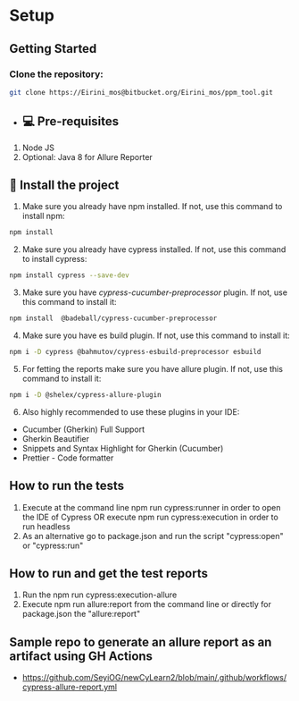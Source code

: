 # Setup

## Getting Started

### Clone the repository:

```sh
git clone https://Eirini_mos@bitbucket.org/Eirini_mos/ppm_tool.git
```


- ## 💻 Pre-requisites

1. Node JS
2. Optional: Java 8 for Allure Reporter

## 🚀 Install the project

1. Make sure you already have npm installed. If not, use this command to install npm:

```sh
npm install
```

2. Make sure you already have cypress installed. If not, use this command to install cypress:

```sh
npm install cypress --save-dev
```

3. Make sure you have _cypress-cucumber-preprocessor_ plugin. If not, use this command to install it:

```sh
npm install  @badeball/cypress-cucumber-preprocessor
```

4. Make sure you have es build plugin. If not, use this command to install it:

 ```sh
npm i -D cypress @bahmutov/cypress-esbuild-preprocessor esbuild
```

5. For fetting the reports make sure you have allure plugin. If not, use this command to install it:

 ```sh
npm i -D @shelex/cypress-allure-plugin
```
6. Also highly recommended to use these plugins in your IDE:

- Cucumber (Gherkin) Full Support
- Gherkin Beautifier
- Snippets and Syntax Highlight for Gherkin (Cucumber)
- Prettier - Code formatter

## How to run the tests

1. Execute at the command line npm run cypress:runner in order to open the IDE of Cypress OR execute
npm run  cypress:execution in order to run headless
2. As an alternative go to package.json and run the script "cypress:open" or "cypress:run"

## How to run and get the test reports 
1. Run the npm run cypress:execution-allure
2. Execute npm run allure:report from the command line or directly for package.json the   "allure:report"

##  Sample repo to generate an allure report as an artifact using GH Actions

* https://github.com/SeyiOG/newCyLearn2/blob/main/.github/workflows/cypress-allure-report.yml
